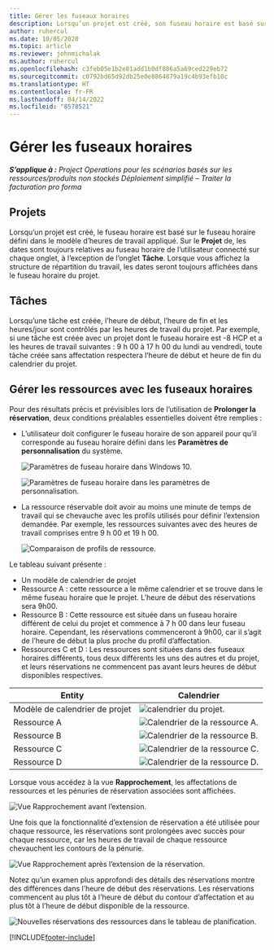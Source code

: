 ```yaml
---
title: Gérer les fuseaux horaires
description: Lorsqu’un projet est créé, son fuseau horaire est basé sur le fuseau horaire défini dans le modèle d’heures de travail appliqué.
author: ruhercul
ms.date: 10/05/2020
ms.topic: article
ms.reviewer: johnmichalak
ms.author: ruhercul
ms.openlocfilehash: c3feb05e1b2e81add1b0df886a5a69ced229eb72
ms.sourcegitcommit: c0792bd65d92db25e0e8864879a19c4b93efb10c
ms.translationtype: HT
ms.contentlocale: fr-FR
ms.lasthandoff: 04/14/2022
ms.locfileid: "8578521"
---
```

# <a name="manage-time-zones"></a>Gérer les fuseaux horaires

_**S’applique à :** Project Operations pour les scénarios basés sur les ressources/produits non stockés Déploiement simplifié – Traiter la facturation pro forma_


## <a name="projects"></a>Projets

Lorsqu’un projet est créé, le fuseau horaire est basé sur le fuseau horaire défini dans le modèle d’heures de travail appliqué. Sur le **Projet** de, les dates sont toujours relatives au fuseau horaire de l’utilisateur connecté sur chaque onglet, à l’exception de l’onglet **Tâche**. Lorsque vous affichez la structure de répartition du travail, les dates seront toujours affichées dans le fuseau horaire du projet.

## <a name="tasks"></a>Tâches

Lorsqu’une tâche est créée, l’heure de début, l’heure de fin et les heures/jour sont contrôlés par les heures de travail du projet. Par exemple, si une tâche est créée avec un projet dont le fuseau horaire est -8 HCP et a les heures de travail suivantes : 9 h 00 à 17 h 00 du lundi au vendredi, toute tâche créée sans affectation respectera l’heure de début et heure de fin du calendrier du projet.

## <a name="manage-resources-with-time-zones"></a>Gérer les ressources avec les fuseaux horaires

Pour des résultats précis et prévisibles lors de l’utilisation de **Prolonger la réservation**, deux conditions préalables essentielles doivent être remplies :  

- L’utilisateur doit configurer le fuseau horaire de son appareil pour qu’il corresponde au fuseau horaire défini dans les **Paramètres de personnalisation** du système.
 
  ![Paramètres de fuseau horaire dans Windows 10.](media/reconcile-assignments-03.png)

  ![Paramètres de fuseau horaire dans les paramètres de personnalisation.](media/reconcile-assignments-04.png)
 
- La ressource réservable doit avoir au moins une minute de temps de travail qui se chevauche avec les profils utilisés pour définir l’extension demandée. Par exemple, les ressources suivantes avec des heures de travail comprises entre 9 h 00 et 19 h 00. 

  ![Comparaison de profils de ressource.](media/reconcile-assignments-05.png)

Le tableau suivant présente :

- Un modèle de calendrier de projet
- Ressource A : cette ressource a le même calendrier et se trouve dans le même fuseau horaire que le projet. L’heure de début des réservations sera 9h00.
- Ressource B : Cette ressource est située dans un fuseau horaire différent de celui du projet et commence à 7 h 00 dans leur fuseau horaire. Cependant, les réservations commenceront à 9h00, car il s’agit de l’heure de début la plus proche du profil d’affectation.
- Ressources C et D : Les ressources sont situées dans des fuseaux horaires différents, tous deux différents les uns des autres et du projet, et leurs réservations ne commencent pas avant leurs heures de début disponibles respectives.

|Entity  |Calendrier  |
|-|-|
|Modèle de calendrier de projet   | ![calendrier du projet.](media/reconcile-assignments-06.png) |
|Ressource A  | ![Calendrier de la ressource A.](media/reconcile-assignments-06.png) |
|Ressource B  |  ![Calendrier de la ressource B.](media/reconcile-assignments-07.png) |
|Ressource C  |  ![Calendrier de la ressource C.](media/reconcile-assignments-08.png) |
|Ressource D  | ![Calendrier de la ressource D.](media/reconcile-assignments-09.png)  |
 
Lorsque vous accédez à la vue **Rapprochement**, les affectations de ressources et les pénuries de réservation associées sont affichées.

![Vue Rapprochement avant l’extension.](media/reconcile-assignments-10.png)

Une fois que la fonctionnalité d’extension de réservation a été utilisée pour chaque ressource, les réservations sont prolongées avec succès pour chaque ressource, car les heures de travail de chaque ressource chevauchent les contours de la pénurie.

![Vue Rapprochement après l’extension de la réservation.](media/reconcile-assignments-11.png) 

Notez qu’un examen plus approfondi des détails des réservations montre des différences dans l’heure de début des réservations. Les réservations commencent au plus tôt à l’heure de début du contour d’affectation et au plus tôt à l’heure de début disponible de la ressource.

![Nouvelles réservations des ressources dans le tableau de planification.](media/reconcile-assignments-12.png)


[!INCLUDE[footer-include](../includes/footer-banner.md)]